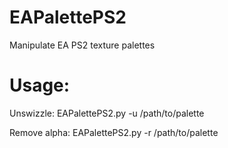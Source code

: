 # EAPalettePS2

Manipulate EA PS2 texture palettes

# Usage:

Unswizzle: EAPalettePS2.py -u /path/to/palette

Remove alpha: EAPalettePS2.py -r /path/to/palette
